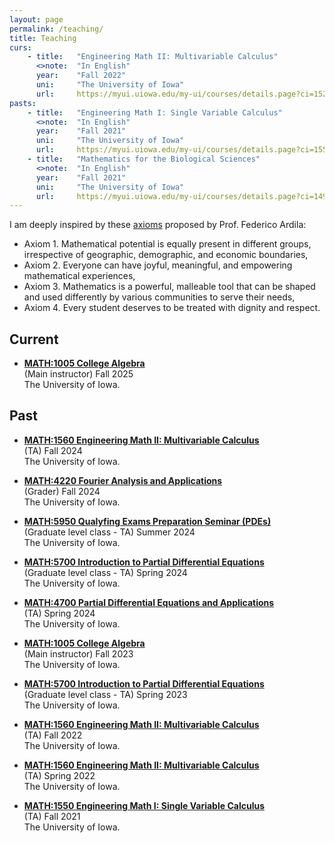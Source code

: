 ```yaml
---
layout: page
permalink: /teaching/
title: Teaching
curs:
    - title:   "Engineering Math II: Multivariable Calculus"
      <>note:  "In English"
      year:    "Fall 2022"
      uni:     "The University of Iowa"
      url:     https://myui.uiowa.edu/my-ui/courses/details.page?ci=152065&id=953716
pasts:
    - title:   "Engineering Math I: Single Variable Calculus"
      <>note:  "In English"
      year:    "Fall 2021"
      uni:     "The University of Iowa"
      url:     https://myui.uiowa.edu/my-ui/courses/details.page?ci=155573&id=941316 
    - title:   "Mathematics for the Biological Sciences"
      <>note:  "In English"
      year:    "Fall 2021"
      uni:     "The University of Iowa"
      url:     https://myui.uiowa.edu/my-ui/courses/details.page?ci=149667&id=941277
---
```


I am deeply inspired by these [axioms](https://fardila.com/) proposed by Prof. Federico Ardila:

- Axiom 1. Mathematical potential is equally present in different groups, irrespective of geographic, demographic, and economic boundaries,
- Axiom 2. Everyone can have joyful, meaningful, and empowering mathematical experiences,
- Axiom 3. Mathematics is a powerful, malleable tool that can be shaped and used differently by various communities to serve their needs,
- Axiom 4. Every student deserves to be treated with dignity and respect.


## Current

- **[MATH:1005 College Algebra](https://myui.uiowa.edu/my-ui/courses/details.page?ci=157684&id=1044167)** <br /> 
 (Main instructor) Fall 2025 <br /> The University of Iowa.

 

## Past

- **[MATH:1560 Engineering Math II: Multivariable Calculus](https://myui.uiowa.edu/my-ui/courses/details.page?ci=152065&id=1018300)** <br /> 
 (TA) Fall 2024 <br /> The University of Iowa.

- **[MATH:4220 Fourier Analysis and Applications](https://myui.uiowa.edu/my-ui/courses/details.page?ci=173788&id=1025657)** <br /> 
 (Grader) Fall 2024 <br /> The University of Iowa.
 

- **[MATH:5950 Qualyfing Exams Preparation Seminar (PDEs)](https://myui.uiowa.edu/my-ui/courses/details.page?ci=149697&id=980060)** <br /> 
 (Graduate level class - TA) Summer 2024 <br /> The University of Iowa.

- **[MATH:5700 Introduction to Partial Differential Equations](https://myui.uiowa.edu/my-ui/courses/details.page?ci=149697&id=980060)** <br /> 
 (Graduate level class - TA) Spring 2024 <br /> The University of Iowa.
 
- **[MATH:4700 Partial Differential Equations and Applications](https://myui.uiowa.edu/my-ui/courses/details.page?ci=173787&id=1015387)** <br /> 
(TA) Spring 2024 <br />  The University of Iowa.

- **[MATH:1005 College Algebra](https://myui.uiowa.edu/my-ui/courses/details.page?ci=157684&id=994167)** <br /> 
 (Main instructor) Fall 2023 <br /> The University of Iowa.
 
- **[MATH:5700 Introduction to Partial Differential Equations](https://myui.uiowa.edu/my-ui/courses/details.page?ci=149697&id=980060)** <br /> 
 (Graduate level class - TA) Spring 2023 <br /> The University of Iowa.
 
 - **[MATH:1560 Engineering Math II: Multivariable Calculus](https://myui.uiowa.edu/my-ui/courses/details.page?ci=152065&id=953716)** <br /> 
 (TA) Fall 2022 <br /> The University of Iowa.

- **[MATH:1560 Engineering Math II: Multivariable Calculus](https://myui.uiowa.edu/my-ui/courses/details.page?ci=152065&id=953716)** <br /> 
 (TA) Spring 2022 <br /> The University of Iowa.
 
- **[MATH:1550 Engineering Math I: Single Variable Calculus](https://myui.uiowa.edu/my-ui/courses/details.page?ci=155573&id=941316)** <br /> 
 (TA) Fall 2021 <br /> The University of Iowa.
 


